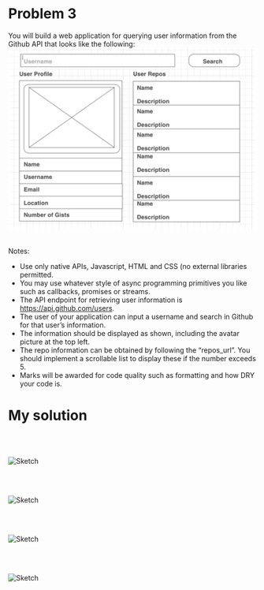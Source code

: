 # Problem 3

You will build a web application for querying user information from the Github
API that looks like the following:
![Sketch](/images/p3.png)
</br></br>

Notes:
- Use only native APIs, Javascript, HTML and CSS (no external libraries permitted.
- You may use whatever style of async programming primitives you like such as callbacks, promises or streams.
- The API endpoint for retrieving user information is https://api.github.com/users.
- The user of your application can input a username and search in Github for that user’s information. 
- The information should be displayed as shown, including the avatar picture at the top left.
- The repo information can be obtained by following the “repos_url”. 
   You should implement a scrollable list to display these if the number exceeds 5.
- Marks will be awarded for code quality such as formatting and how DRY your code is.


# My solution

</br></br>

![Sketch](/images/exts.png)


</br></br>

![Sketch](/images/b1.png)



</br></br>

![Sketch](/images/popup.png)


</br></br>

![Sketch](/images/alert.png)



</br></br>










